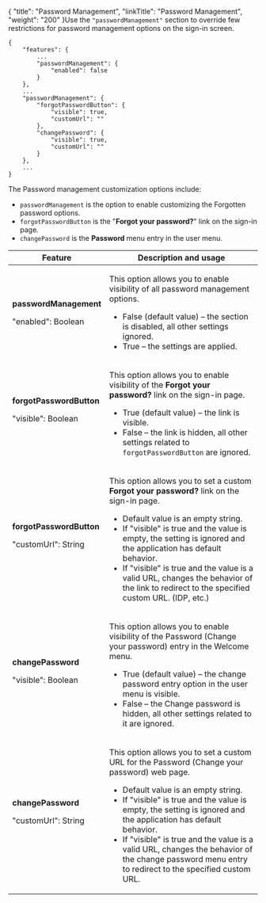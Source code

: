 {
    "title": "Password Management",
    "linkTitle": "Password Management",
    "weight": "200"
}Use the `"passwordManagement"` section to override few restrictions for password management options on the sign-in screen.


    {
        "features": {
            ...
            "passwordManagement": {
                "enabled": false
            }
        },
        ...
        "passwordManagement": {
            "forgotPasswordButton": {
                "visible": true,
                "customUrl": ""
            },
            "changePassword": {
                "visible": true,
                "customUrl": ""
            }
        },
        ...
    }

The Password management customization options include:

-   `passwordManagement` is the option to enable customizing the Forgotten password options.
-   `forgotPasswordButton` is the "**Forgot your password?**" link on the sign-in page.
-   `changePassword` is the **Password** menu entry in the user menu.

<table>
         
         
         
   
   <thead>
      <tr>
<th class="HeadE-Column1-Header1">Feature         </th>
<th class="HeadD-Column1-Header1">Description and usage         </th>
      </tr>
   </thead>
   <tbody>
      <tr>
         <td><p><strong>passwordManagement</strong></p>
<p>"enabled": Boolean</p>         </td>
         <td><p>This option allows you to enable visibility of all password management options.</p>
<ul>
<li>False (default value) – the section is disabled, all other settings ignored.</li>
<li>True – the settings are applied.</li>
</ul>         </td>
      </tr>
      <tr>
         <td><strong>forgotPasswordButton</strong>
<p>"visible": Boolean</p>         </td>
         <td><p>This option allows you to enable visibility of the <strong>Forgot your password?</strong> link on the sign-in page.</p>
<ul>
<li>True (default value) – the link is visible.</li>
<li>False – the link is hidden, all other settings related to <code>forgotPasswordButton</code> are ignored.<br />
</li>
</ul>         </td>
      </tr>
      <tr>
         <td><strong>forgotPasswordButton</strong>
<p>"customUrl": String</p>         </td>
         <td><p>This option allows you to set a custom <strong>Forgot your password?</strong> link on the sign-in page.</p>
<ul>
<li>Default value is an empty string.</li>
<li>If "visible" is true and the value is empty, the setting is ignored and the application has default behavior.</li>
<li>If "visible" is true and the value is a valid URL, changes the behavior of the link to redirect to the specified custom URL. (IDP, etc.)<br />
</li>
</ul>         </td>
      </tr>
      <tr>
         <td><strong>changePassword</strong>
<p>"visible": Boolean</p>         </td>
         <td><p>This option allows you to enable visibility of the Password (Change your password) entry in the Welcome menu.</p>
<ul>
<li>True (default value) – the change password entry option in the user menu is visible.</li>
<li>False – the Change password is hidden, all other settings related to it are ignored.<br />
</li>
</ul>         </td>
      </tr>
      <tr>
         <td><strong>changePassword</strong>
<p>"customUrl": String</p>         </td>
         <td><p>This option allows you to set a custom URL for the Password (Change your password) web page.</p>
<ul>
<li>Default value is an empty string.</li>
<li>If "visible" is true and the value is empty, the setting is ignored and the application has default behavior.</li>
<li>If "visible" is true and the value is a valid URL, changes the behavior of the change password menu entry to redirect to the specified custom URL.<br />
</li>
</ul>         </td>
      </tr>
   </tbody>
</table>

 
